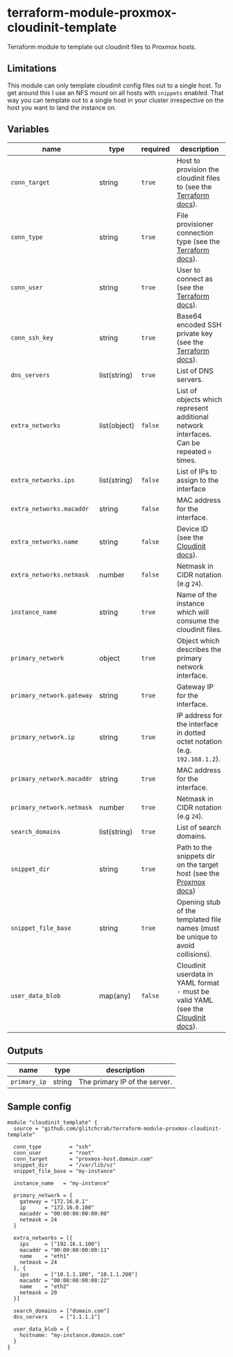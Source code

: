 # terraform-module-proxmox-cloudinit-template

Terraform module to template out cloudinit files to Proxmox hosts.


## Limitations

This module can only template cloudinit config files out to a single host. To get around this I use an NFS mount on all hosts with `snippets` enabled. That way you can template out to a single host in your cluster irrespective on the host you want to land the instance on.

## Variables

| name                      | type         | required | description                      |
|---------------------------|--------------|----------|----------------------------------|
| `conn_target`             | string       | `true`   | Host to provision the cloudinit files to (see the [Terraform docs](https://www.terraform.io/docs/language/resources/provisioners/connection.html)). |
| `conn_type`               | string       | `true`   | File provisioner connection type (see the [Terraform docs](https://www.terraform.io/docs/language/resources/provisioners/connection.html)). |
| `conn_user`               | string       | `true`   | User to connect as (see the [Terraform docs](https://www.terraform.io/docs/language/resources/provisioners/connection.html)). |
| `conn_ssh_key`            | string       | `true`   | Base64 encoded SSH private key (see the [Terraform docs](https://www.terraform.io/docs/language/resources/provisioners/connection.html)). |
| `dns_servers`             | list(string) | `true`   | List of DNS servers.             |
| `extra_networks`          | list(object) | `false`  | List of objects which represent additional network interfaces. Can be repeated `n` times. |
| `extra_networks.ips`      | list(string) | `false`  | List of IPs to assign to the interface |
| `extra_networks.macaddr`  | string       | `false`  | MAC address for the interface.   |
| `extra_networks.name`     | string       | `false`  | Device ID (see the [Cloudinit docs](https://cloudinit.readthedocs.io/en/latest/topics/network-config-format-v2.html#device-configuration-ids)). |
| `extra_networks.netmask`  | number       | `false`  | Netmask in CIDR notation (e.g `24`). |
| `instance_name`           | string       | `true`   | Name of the instance which will consume the cloudinit files. |
| `primary_network`         | object       | `true`   | Object which describes the primary network interface. |
| `primary_network.gateway` | string       | `true`   | Gateway IP for the interface.    |
| `primary_network.ip`      | string       | `true`   | IP address for the interface in dotted octet notation (e.g. `192.168.1.2`). |
| `primary_network.macaddr` | string       | `true`   | MAC address for the interface.   |
| `primary_network.netmask` | number       | `true`   | Netmask in CIDR notation (e.g `24`). |
| `search_domains`          | list(string) | `true`   | List of search domains.          |
| `snippet_dir`             | string       | `true`   | Path to the snippets dir on the target host (see the [Proxmox docs](https://pve.proxmox.com/wiki/Storage)) |
| `snippet_file_base`       | string       | `true`   | Opening stub of the templated file names (must be unique to avoid collisions). |
| `user_data_blob`          | map(any)     | `false`  | Cloudinit userdata in YAML format - must be valid YAML (see the [Cloudinit docs](https://cloudinit.readthedocs.io/en/latest/topics/examples.html)). |

## Outputs

| name         | type   | description                   |
|--------------|--------|-------------------------------|
| `primary_ip` | string | The primary IP of the server. |

## Sample config

```hcl
module "cloudinit_template" {
  source = "github.com/glitchcrab/terraform-module-proxmox-cloudinit-template"

  conn_type         = "ssh"
  conn_user         = "root"
  conn_target       = "proxmox-host.domain.com"
  snippet_dir       = "/var/lib/vz"
  snippet_file_base = "my-instance"

  instance_name   = "my-instance"

  primary_network = {
    gateway = "172.16.0.1"
    ip      = "172.16.0.100"
    macaddr = "00:00:00:00:00:00"
    netmask = 24
  }

  extra_networks = [{
    ips     = ["192.16.1.100"]
    macaddr = "00:00:00:00:00:11"
    name    = "eth1"
    netmask = 24
  }, {
    ips     = ["10.1.1.100", "10.1.1.200"]
    macaddr = "00:00:00:00:00:22"
    name    = "eth2"
    netmask = 20
  }]

  search_domains = ["domain.com"]
  dns_servers    = ["1.1.1.1"]

  user_data_blob = {
    hostname: "my-instance.domain.com"
  }
}
```
